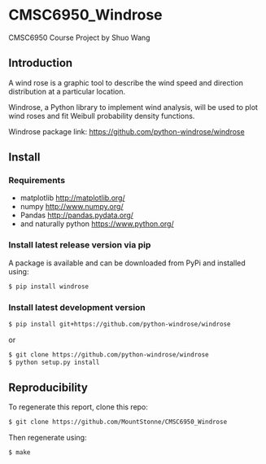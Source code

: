 # CMSC6950_Windrose
CMSC6950 Course Project by Shuo Wang

## Introduction
A wind rose is a graphic tool to describe the wind speed and direction distribution at a particular location.

Windrose, a Python library to implement wind analysis, will be used to plot wind roses and fit Weibull probability density functions.

Windrose package link: https://github.com/python-windrose/windrose

## Install

### Requirements

- matplotlib http://matplotlib.org/
- numpy http://www.numpy.org/
- Pandas http://pandas.pydata.org/
- and naturally python https://www.python.org/

### Install latest release version via pip

A package is available and can be downloaded from PyPi and installed using:

```bash
$ pip install windrose
```

### Install latest development version

```bash
$ pip install git+https://github.com/python-windrose/windrose
```

or

```bash
$ git clone https://github.com/python-windrose/windrose
$ python setup.py install
```

## Reproducibility
To regenerate this report, clone this repo:
```bash
$ git clone https://github.com/MountStonne/CMSC6950_Windrose
```
Then regenerate using:
```bash
$ make
```